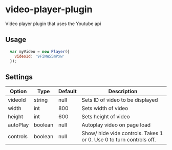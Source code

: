 # video-player-plugin
Video player plugin that uses the Youtube api

## Usage
```javascript
  var myVideo = new Player({
    videoId: '9FiNW55mPxw'
  });
```

## Settings

Option | Type | Default | Description
------ | ---- | ------- | -----------
videoId | string | null | Sets ID of video to be displayed
width | int | 800 | Sets width of video
height | int | 600 | Sets height of video
autoPlay | boolean | null | Autoplay video on page load
controls | boolean | null | Show/ hide vide controls. Takes 1 or 0. Use 0 to turn controls off.